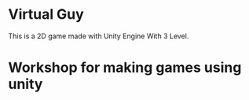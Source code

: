 # Virtual Guy
This is a 2D game made with Unity Engine With 3 Level.

# Workshop for making games using unity
